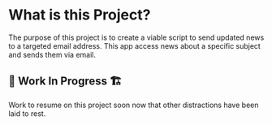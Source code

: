 # What is this Project?
The purpose of this project is to create a viable script to send updated news to a targeted email address. 
This app access news about a specific subject and sends them via email.

## 🚧 Work In Progress 🏗️
Work to resume on this project soon now that other distractions have been laid to rest. 
